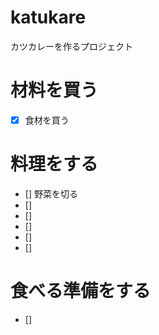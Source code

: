 # katukare
カツカレーを作るプロジェクト
# 材料を買う
- [x] 食材を買う
# 料理をする
- [] 野菜を切る
- [] 
- [] 
- [] 
- [] 
- [] 
# 食べる準備をする
- [] 